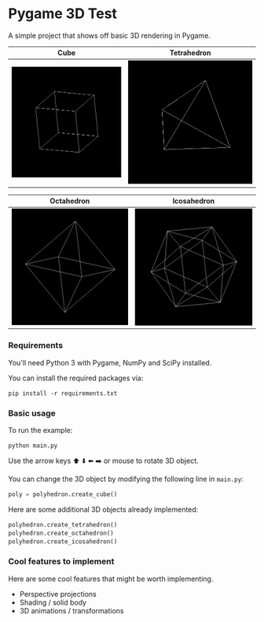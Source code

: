 # Pygame 3D Test

A simple project that shows off basic 3D rendering in Pygame.

| Cube                      | Tetrahedron                      |
| ------------------------- | -------------------------------- |
| ![](screenshots/cube.png) | ![](screenshots/tetrahedron.png) |

| Octahedron                      | Icosahedron                      |
| ------------------------------- | -------------------------------- |
| ![](screenshots/octahedron.png) | ![](screenshots/icosahedron.png) |

### Requirements

You'll need Python 3 with Pygame, NumPy and SciPy installed.

You can install the required packages via:

```
pip install -r requirements.txt
```

### Basic usage

To run the example:

```
python main.py
```

Use the arrow keys :arrow_up: :arrow_down: :arrow_left: :arrow_right: or mouse to rotate 3D object.

You can change the 3D object by modifying the following line in `main.py`:

```python
poly = polyhedron.create_cube()
```

Here are some additional 3D objects already implemented:
```python
polyhedron.create_tetrahedron()
polyhedron.create_octahedron()
polyhedron.create_icosahedron()
```

### Cool features to implement

Here are some cool features that might be worth implementing.

* Perspective projections
* Shading / solid body
* 3D animations / transformations

